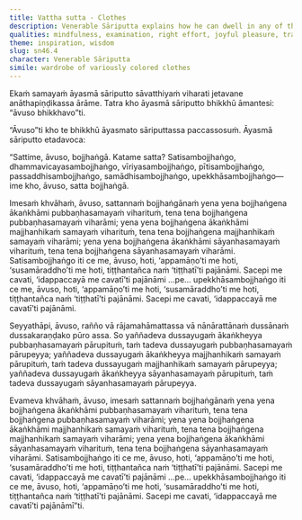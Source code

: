 ```yaml
---
title: Vattha sutta - Clothes
description: Venerable Sāriputta explains how he can dwell in any of the seven factors of awakening at will, knowing their qualities and conditions. He likens this mastery to a king or royal minister freely choosing garments from a wardrobe for morning, midday, or evening wear.
qualities: mindfulness, examination, right effort, joyful pleasure, tranquility, collectedness, equanimity
theme: inspiration, wisdom
slug: sn46.4
character: Venerable Sāriputta
simile: wardrobe of variously colored clothes
---
```


Ekaṁ samayaṁ āyasmā sāriputto sāvatthiyaṁ viharati jetavane anāthapiṇḍikassa ārāme. Tatra kho āyasmā sāriputto bhikkhū āmantesi: “āvuso bhikkhavo”ti.

“Āvuso”ti kho te bhikkhū āyasmato sāriputtassa paccassosuṁ. Āyasmā sāriputto etadavoca:

“Sattime, āvuso, bojjhaṅgā. Katame satta? Satisambojjhaṅgo, dhammavicayasambojjhaṅgo, vīriyasambojjhaṅgo, pītisambojjhaṅgo, passaddhisambojjhaṅgo, samādhisambojjhaṅgo, upekkhāsambojjhaṅgo—ime kho, āvuso, satta bojjhaṅgā.

Imesaṁ khvāhaṁ, āvuso, sattannaṁ bojjhaṅgānaṁ yena yena bojjhaṅgena ākaṅkhāmi pubbaṇhasamayaṁ viharituṁ, tena tena bojjhaṅgena pubbaṇhasamayaṁ viharāmi; yena yena bojjhaṅgena ākaṅkhāmi majjhanhikaṁ samayaṁ viharituṁ, tena tena bojjhaṅgena majjhanhikaṁ samayaṁ viharāmi; yena yena bojjhaṅgena ākaṅkhāmi sāyanhasamayaṁ viharituṁ, tena tena bojjhaṅgena sāyanhasamayaṁ viharāmi. Satisambojjhaṅgo iti ce me, āvuso, hoti, ‘appamāṇo’ti me hoti, ‘susamāraddho’ti me hoti, tiṭṭhantañca naṁ ‘tiṭṭhatī’ti pajānāmi. Sacepi me cavati, ‘idappaccayā me cavatī’ti pajānāmi …pe… upekkhāsambojjhaṅgo iti ce me, āvuso, hoti, ‘appamāṇo’ti me hoti, ‘susamāraddho’ti me hoti, tiṭṭhantañca naṁ ‘tiṭṭhatī’ti pajānāmi. Sacepi me cavati, ‘idappaccayā me cavatī’ti pajānāmi.

Seyyathāpi, āvuso, rañño vā rājamahāmattassa vā nānārattānaṁ dussānaṁ dussakaraṇḍako pūro assa. So yaññadeva dussayugaṁ ākaṅkheyya pubbaṇhasamayaṁ pārupituṁ, taṁ tadeva dussayugaṁ pubbaṇhasamayaṁ pārupeyya; yaññadeva dussayugaṁ ākaṅkheyya majjhanhikaṁ samayaṁ pārupituṁ, taṁ tadeva dussayugaṁ majjhanhikaṁ samayaṁ pārupeyya; yaññadeva dussayugaṁ ākaṅkheyya sāyanhasamayaṁ pārupituṁ, taṁ tadeva dussayugaṁ sāyanhasamayaṁ pārupeyya.

Evameva khvāhaṁ, āvuso, imesaṁ sattannaṁ bojjhaṅgānaṁ yena yena bojjhaṅgena ākaṅkhāmi pubbaṇhasamayaṁ viharituṁ, tena tena bojjhaṅgena pubbaṇhasamayaṁ viharāmi; yena yena bojjhaṅgena ākaṅkhāmi majjhanhikaṁ samayaṁ viharituṁ, tena tena bojjhaṅgena majjhanhikaṁ samayaṁ viharāmi; yena yena bojjhaṅgena ākaṅkhāmi sāyanhasamayaṁ viharituṁ, tena tena bojjhaṅgena sāyanhasamayaṁ viharāmi. Satisambojjhaṅgo iti ce me, āvuso, hoti, ‘appamāṇo’ti me hoti, ‘susamāraddho’ti me hoti, tiṭṭhantañca naṁ ‘tiṭṭhatī’ti pajānāmi. Sacepi me cavati, ‘idappaccayā me cavatī’ti pajānāmi …pe… upekkhāsambojjhaṅgo iti ce me, āvuso, hoti, ‘appamāṇo’ti me hoti, ‘susamāraddho’ti me hoti, tiṭṭhantañca naṁ ‘tiṭṭhatī’ti pajānāmi. Sacepi me cavati, ‘idappaccayā me cavatī’ti pajānāmī”ti.
